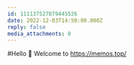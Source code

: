 ```yaml
---
id: 111137527879445526
date: 2022-12-03T14:50:00.000Z
reply: false
media_attachments: 0
---
```


#Hello 👋 Welcome to https://memos.top/ 

